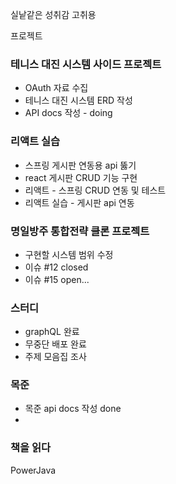 실낱같은 성취감 고취용

프로젝트
### 테니스 대진 시스템 사이드 프로젝트
- OAuth 자료 수집
- 테니스 대진 시스템 ERD 작성
- API docs 작성 - doing

### 리액트 실습
- 스프링 게시판 연동용 api 뚫기
- react 게시판 CRUD 기능 구현
- 리액트 - 스프링 CRUD 연동 및 테스트
- 리액트 실습 - 게시판 api 연동

### 명일방주 통합전략 클론 프로젝트
- 구현할 시스템 범위 수정
- 이슈 #12 closed
- 이슈 #15 open...

### 스터디
- graphQL 완료
- 무중단 배포 완료
- 주제 모음집 조사

### 목준
- 목준 api docs 작성 done
- 

### 책을 읽다
PowerJava
